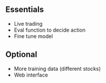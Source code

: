 ## Essentials

- Live trading
- Eval function to decide action
- Fine tune model

## Optional

- More training data (different stocks)
- Web interface